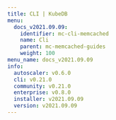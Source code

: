 ```yaml
---
title: CLI | KubeDB
menu:
  docs_v2021.09.09:
    identifier: mc-cli-memcached
    name: Cli
    parent: mc-memcached-guides
    weight: 100
menu_name: docs_v2021.09.09
info:
  autoscaler: v0.6.0
  cli: v0.21.0
  community: v0.21.0
  enterprise: v0.8.0
  installer: v2021.09.09
  version: v2021.09.09
---
```


